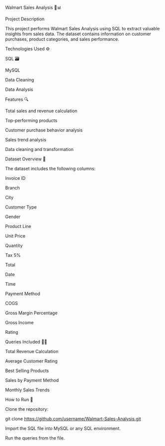 Walmart Sales Analysis 🛒📊

Project Description

This project performs Walmart Sales Analysis using SQL to extract valuable insights from sales data. The dataset contains information on customer purchases, product categories, and sales performance.

Technologies Used ⚙️

SQL 🗃️

MySQL

Data Cleaning

Data Analysis

Features 🔍

Total sales and revenue calculation

Top-performing products

Customer purchase behavior analysis

Sales trend analysis

Data cleaning and transformation

Dataset Overview 📄

The dataset includes the following columns:

Invoice ID

Branch

City

Customer Type

Gender

Product Line

Unit Price

Quantity

Tax 5%

Total

Date

Time

Payment Method

COGS

Gross Margin Percentage

Gross Income

Rating

Queries Included 🧑‍💻

Total Revenue Calculation

Average Customer Rating

Best Selling Products

Sales by Payment Method

Monthly Sales Trends

How to Run 🚀

Clone the repository:

git clone https://github.com/username/Walmart-Sales-Analysis.git

Import the SQL file into MySQL or any SQL environment.

Run the queries from the file.
